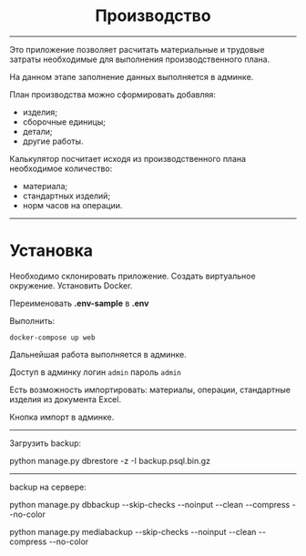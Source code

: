 <h1 align="center">Производство</h1>

---
Это приложение позволяет расчитать материальные и трудовые затраты 
необходимые для выполнения производственного плана.

На данном этапе заполнение данных выполняется в админке.

План производства можно сформировать добавляя:
- изделия;
- сборочные единицы;
- детали;
- другие работы.

Калькулятор посчитает исходя из производственного плана
необходимое количество:
- материала;
- стандартных изделий;
- норм часов на операции.
---

# Установка

Необходимо склонировать приложение. Создать виртуальное окружение. Установить Docker.

Переименовать **.env-sample** в **.env**

Выполнить:
```
docker-compose up web
```
Дальнейшая работа выполняется в админке.

Доступ в админку логин `admin` пароль `admin`

Есть возможность импортировать: материалы, операции, стандартные изделия из документа Excel.

Кнопка импорт в админке.

---
Загрузить backup:

python manage.py dbrestore -z -I backup.psql.bin.gz

---

backup на сервере:

python manage.py dbbackup --skip-checks --noinput --clean --compress --no-color

python manage.py mediabackup --skip-checks --noinput --clean --compress --no-color
